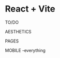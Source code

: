 # React + Vite

TO/DO

AESTHETICS
<!-- -fix home screen images to be smoother and not pop out -->
<!-- -expand the who we are to the right to take up more space? -->
<!-- - services/products is not the same theme, padding wise,  -->
<!-- -contacts doesnt have a contacts heading -->
<!-- -contacts info next to map can be bolder, they look really small -->
<!-- -contacts overflow is happing with the branches -->
<!-- -font change -->

<!-- -let the drop down in the header go away if you click outside of it -->

PAGES
<!-- -claims -->
<!-- -downloads -->
<!-- -gallery doesnt work with wordpress -->

MOBILE
-everything